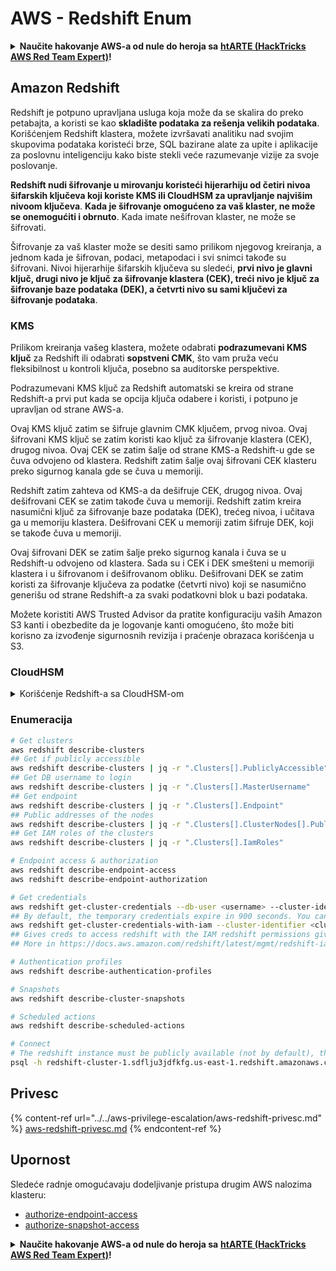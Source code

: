 # AWS - Redshift Enum

<details>

<summary><strong>Naučite hakovanje AWS-a od nule do heroja sa</strong> <a href="https://training.hacktricks.xyz/courses/arte"><strong>htARTE (HackTricks AWS Red Team Expert)</strong></a><strong>!</strong></summary>

Drugi načini podrške HackTricks-u:

* Ako želite da vidite **vašu kompaniju reklamiranu u HackTricks-u** ili **preuzmete HackTricks u PDF formatu** Proverite [**SUBSCRIPTION PLANS**](https://github.com/sponsors/carlospolop)!
* Nabavite [**zvanični PEASS & HackTricks swag**](https://peass.creator-spring.com)
* Otkrijte [**The PEASS Family**](https://opensea.io/collection/the-peass-family), našu kolekciju ekskluzivnih [**NFT-ova**](https://opensea.io/collection/the-peass-family)
* **Pridružite se** 💬 [**Discord grupi**](https://discord.gg/hRep4RUj7f) ili [**telegram grupi**](https://t.me/peass) ili nas **pratite** na **Twitter-u** 🐦 [**@hacktricks_live**](https://twitter.com/hacktricks_live)**.**
* **Podelite svoje hakovanje trikove slanjem PR-ova na** [**HackTricks**](https://github.com/carlospolop/hacktricks) i [**HackTricks Cloud**](https://github.com/carlospolop/hacktricks-cloud) github repozitorijume.

</details>

## Amazon Redshift

Redshift je potpuno upravljana usluga koja može da se skalira do preko petabajta, a koristi se kao **skladište podataka za rešenja velikih podataka**. Korišćenjem Redshift klastera, možete izvršavati analitiku nad svojim skupovima podataka koristeći brze, SQL bazirane alate za upite i aplikacije za poslovnu inteligenciju kako biste stekli veće razumevanje vizije za svoje poslovanje.

**Redshift nudi šifrovanje u mirovanju koristeći hijerarhiju od četiri nivoa šifarskih ključeva koji koriste KMS ili CloudHSM za upravljanje najvišim nivoom ključeva**. **Kada je šifrovanje omogućeno za vaš klaster, ne može se onemogućiti i obrnuto**. Kada imate nešifrovan klaster, ne može se šifrovati.

Šifrovanje za vaš klaster može se desiti samo prilikom njegovog kreiranja, a jednom kada je šifrovan, podaci, metapodaci i svi snimci takođe su šifrovani. Nivoi hijerarhije šifarskih ključeva su sledeći, **prvi nivo je glavni ključ, drugi nivo je ključ za šifrovanje klastera (CEK), treći nivo je ključ za šifrovanje baze podataka (DEK), a četvrti nivo su sami ključevi za šifrovanje podataka**.

### KMS

Prilikom kreiranja vašeg klastera, možete odabrati **podrazumevani KMS ključ** za Redshift ili odabrati **sopstveni CMK**, što vam pruža veću fleksibilnost u kontroli ključa, posebno sa auditorske perspektive.

Podrazumevani KMS ključ za Redshift automatski se kreira od strane Redshift-a prvi put kada se opcija ključa odabere i koristi, i potpuno je upravljan od strane AWS-a.

Ovaj KMS ključ zatim se šifruje glavnim CMK ključem, prvog nivoa. Ovaj šifrovani KMS ključ se zatim koristi kao ključ za šifrovanje klastera (CEK), drugog nivoa. Ovaj CEK se zatim šalje od strane KMS-a Redshift-u gde se čuva odvojeno od klastera. Redshift zatim šalje ovaj šifrovani CEK klasteru preko sigurnog kanala gde se čuva u memoriji.

Redshift zatim zahteva od KMS-a da dešifruje CEK, drugog nivoa. Ovaj dešifrovani CEK se zatim takođe čuva u memoriji. Redshift zatim kreira nasumični ključ za šifrovanje baze podataka (DEK), trećeg nivoa, i učitava ga u memoriju klastera. Dešifrovani CEK u memoriji zatim šifruje DEK, koji se takođe čuva u memoriji.

Ovaj šifrovani DEK se zatim šalje preko sigurnog kanala i čuva se u Redshift-u odvojeno od klastera. Sada su i CEK i DEK smešteni u memoriji klastera i u šifrovanom i dešifrovanom obliku. Dešifrovani DEK se zatim koristi za šifrovanje ključeva za podatke (četvrti nivo) koji se nasumično generišu od strane Redshift-a za svaki podatkovni blok u bazi podataka.

Možete koristiti AWS Trusted Advisor da pratite konfiguraciju vaših Amazon S3 kanti i obezbedite da je logovanje kanti omogućeno, što može biti korisno za izvođenje sigurnosnih revizija i praćenje obrazaca korišćenja u S3.

### CloudHSM

<details>

<summary>Korišćenje Redshift-a sa CloudHSM-om</summary>

Kada radite sa CloudHSM-om radi šifrovanja, prvo morate uspostaviti pouzdanu vezu između vašeg HSM klijenta i Redshift-a koristeći klijentske i serverske sertifikate.

Ova veza je neophodna kako bi se obezbedila sigurna komunikacija, omogućavajući slanje šifarskih ključeva između vašeg HSM klijenta i vaših Redshift klastera. Koristeći nasumično generisan par privatnog i javnog ključa, Redshift kreira javni klijentski sertifikat, koji se šifruje i čuva od strane Redshift-a. Ovaj sertifikat mora biti preuzet i registrovan na vašem HSM klijentu, i dodeljen odgovarajućoj HSM particiji.

Zatim morate konfigurisati Redshift sa sledećim detaljima vašeg HSM klijenta: IP adresa HSM-a, ime HSM particije, lozinka HSM particije i javni HSM serverski sertifikat, koji je šifrovan od strane CloudHSM-a koristeći interni glavni ključ. Nakon što su ove informacije dostavljene, Redshift će potvrditi i proveriti da može da se poveže i pristupi razvojnoj particiji.

Ako vaše interne bezbednosne politike ili upravljačke kontrole nalažu da morate primeniti rotaciju ključeva, to je moguće sa Redshift-om, što vam omogućava rotaciju šifarskih ključeva za šifrovane klastere, međutim, morate biti svesni da tokom procesa rotacije ključeva, klaster će biti nedostupan vrlo kratko vreme, pa je najbolje rotirati ključeve samo kada je to potrebno ili ako sumnjate da su kompromitovani.

Tokom rotacije, Redshift će rotirati CEK za vaš klaster i za sve rezervne kopije tog klastera. Rotiraće DEK za klaster, ali nije moguće rotirati DEK za snimke koji su smešteni u S3 i koji su šifrovani pomoću DEK. Klaster će biti postavljen u stanje 'rotiranje ključeva' sve dok proces ne bude završen, kada će status biti vraćen na 'dostupan'.

</details>

### Enumeracija
```bash
# Get clusters
aws redshift describe-clusters
## Get if publicly accessible
aws redshift describe-clusters | jq -r ".Clusters[].PubliclyAccessible"
## Get DB username to login
aws redshift describe-clusters | jq -r ".Clusters[].MasterUsername"
## Get endpoint
aws redshift describe-clusters | jq -r ".Clusters[].Endpoint"
## Public addresses of the nodes
aws redshift describe-clusters | jq -r ".Clusters[].ClusterNodes[].PublicIPAddress"
## Get IAM roles of the clusters
aws redshift describe-clusters | jq -r ".Clusters[].IamRoles"

# Endpoint access & authorization
aws redshift describe-endpoint-access
aws redshift describe-endpoint-authorization

# Get credentials
aws redshift get-cluster-credentials --db-user <username> --cluster-identifier <cluster-id>
## By default, the temporary credentials expire in 900 seconds. You can optionally specify a duration between 900 seconds (15 minutes) and 3600 seconds (60 minutes).
aws redshift get-cluster-credentials-with-iam --cluster-identifier <cluster-id>
## Gives creds to access redshift with the IAM redshift permissions given to the current AWS account
## More in https://docs.aws.amazon.com/redshift/latest/mgmt/redshift-iam-access-control-identity-based.html

# Authentication profiles
aws redshift describe-authentication-profiles

# Snapshots
aws redshift describe-cluster-snapshots

# Scheduled actions
aws redshift describe-scheduled-actions

# Connect
# The redshift instance must be publicly available (not by default), the sg need to allow inbounds connections to the port and you need creds
psql -h redshift-cluster-1.sdflju3jdfkfg.us-east-1.redshift.amazonaws.com -U admin -d dev -p 5439
```
## Privesc

{% content-ref url="../../aws-privilege-escalation/aws-redshift-privesc.md" %}
[aws-redshift-privesc.md](../../aws-privilege-escalation/aws-redshift-privesc.md)
{% endcontent-ref %}

## Upornost

Sledeće radnje omogućavaju dodeljivanje pristupa drugim AWS nalozima klasteru:

* [authorize-endpoint-access](https://docs.aws.amazon.com/cli/latest/reference/redshift/authorize-endpoint-access.html)
* [authorize-snapshot-access](https://docs.aws.amazon.com/cli/latest/reference/redshift/authorize-snapshot-access.html)

<details>

<summary><strong>Naučite hakovanje AWS-a od nule do heroja sa</strong> <a href="https://training.hacktricks.xyz/courses/arte"><strong>htARTE (HackTricks AWS Red Team Expert)</strong></a><strong>!</strong></summary>

Drugi načini podrške HackTricks-u:

* Ako želite da vidite **vašu kompaniju oglašenu u HackTricks-u** ili **preuzmete HackTricks u PDF formatu** proverite [**SUBSCRIPTION PLANS**](https://github.com/sponsors/carlospolop)!
* Nabavite [**zvanični PEASS & HackTricks swag**](https://peass.creator-spring.com)
* Otkrijte [**The PEASS Family**](https://opensea.io/collection/the-peass-family), našu kolekciju ekskluzivnih [**NFT-ova**](https://opensea.io/collection/the-peass-family)
* **Pridružite se** 💬 [**Discord grupi**](https://discord.gg/hRep4RUj7f) ili [**telegram grupi**](https://t.me/peass) ili nas **pratite** na **Twitter-u** 🐦 [**@hacktricks_live**](https://twitter.com/hacktricks_live)**.**
* **Podelite svoje hakovanje trikove slanjem PR-ova na** [**HackTricks**](https://github.com/carlospolop/hacktricks) i [**HackTricks Cloud**](https://github.com/carlospolop/hacktricks-cloud) github repozitorijume.

</details>
